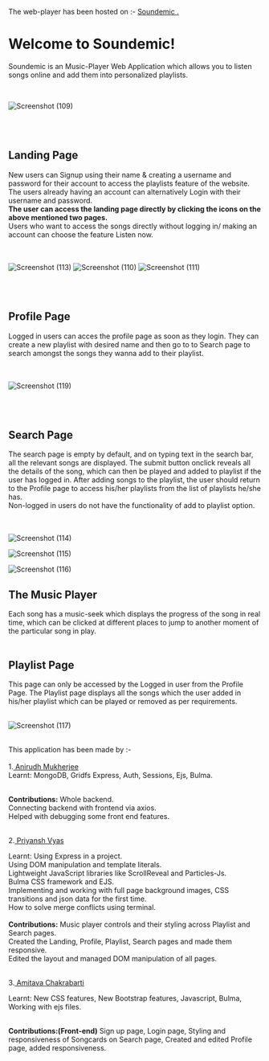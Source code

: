 The web-player has been hosted on :- <a href="https://nameless-ravine-34466.herokuapp.com/" target="_blank"> Soundemic .</a>

<h1> Welcome to Soundemic! </h1>
<p> Soundemic is an Music-Player Web Application which allows you to listen songs online and add them into personalized playlists. </p>

<br>


![Screenshot (109)](https://user-images.githubusercontent.com/77532581/119694516-e99b1e00-be6a-11eb-84b9-c0db90dc44c8.png)

<br>
<br>

<h2>Landing Page</h2>
<div>New users can Signup using their name & creating a username and password for their account to access the playlists feature of the website.<br></div>
<div> The users already having an account can alternatively Login with their username and password. <br> </div>
<strong> The user can access the landing page directly by clicking the icons on the above mentioned two pages. </strong>
<div>Users who want to access the songs directly without logging in/ making an account can choose the feature Listen now.</div>

<br>
<br>

![Screenshot (113)](https://user-images.githubusercontent.com/77532581/119693747-34686600-be6a-11eb-80f0-add3efb4879e.png)
![Screenshot (110)](https://user-images.githubusercontent.com/77532581/119693780-3c280a80-be6a-11eb-8cb1-0efe26eccc60.png)
![Screenshot (111)](https://user-images.githubusercontent.com/77532581/119693796-3fbb9180-be6a-11eb-84cd-74673c1cb445.png)



<br>
<br>

<h2>Profile Page</h2>
<div>
Logged in users can acces the profile page as soon as they login. They can create a new playlist with desired name and then
go to to Search page to search amongst the songs they wanna add to their playlist.
</div> 

<br>
<br>

![Screenshot (119)](https://user-images.githubusercontent.com/77532581/119690980-cf137580-be67-11eb-8d79-1da9fcb7ea3e.png)

<br>
<br>

<h2>Search Page</h2>
<div>
The search page is empty by default, and on typing text in the search bar, all the relevant songs are displayed. The submit button onclick reveals all the details of the song, which can then be played and added to playlist if the user has logged in.
After adding songs to the playlist, the user should return to the Profile page to access his/her playlists from the list of playlists he/she has.
<br>
Non-logged in users do not have the functionality of add to playlist option.
</div>

<br>
<br>

![Screenshot (114)](https://user-images.githubusercontent.com/77532581/119693872-56fa7f00-be6a-11eb-8725-3f0ae21a0dae.png)

![Screenshot (115)](https://user-images.githubusercontent.com/77532581/119691399-2addfe80-be68-11eb-9824-a58f4f1cdf8f.png)

![Screenshot (116)](https://user-images.githubusercontent.com/77532581/119693909-61b51400-be6a-11eb-8749-2ab22c614c4e.png)



<h2>The Music Player</h2>
<div>
Each song has a music-seek which displays the progress of the song in real time, which can be clicked at different places to jump to another moment of the particular song in play.
</div>

<br>




<h2>Playlist Page</h2>
<div>
This page can only be accessed by the Logged in user from the Profile Page. The Playlist page displays all the songs which the user added in his/her playlist which can be played or removed as per requirements.
<div>
<br>

![Screenshot (117)](https://user-images.githubusercontent.com/77532581/119692956-79d86380-be69-11eb-9359-31d70e4a43a2.png)
  
<br>
<div>
This application has been made by :-<div><br>
1.<a href="https://github.com/AnirudhM1"> Anirudh Mukherjee</a><br>
<div>Learnt:
MongoDB,
Gridfs
Express,
Auth,
Sessions,
Ejs,
  Bulma. </div>
  <br>

<strong>Contributions:</strong>
Whole backend.<br>
Connecting backend with frontend via axios.<br>
Helped with debugging some front end features. <br><br>
  
2.<a href="https://github.com/priyansh71"> Priyansh Vyas</a><br>
<div>Learnt:
Using Express in a project.<br>
Using DOM manipulation and template literals.<br>
Lightweight JavaScript libraries like ScrollReveal and Particles-Js.<br>
Bulma CSS framework and EJS.<br>
Implementing and working with full page background images, CSS transitions and json data for the first time.<br>
How to solve merge conflicts using terminal.<br> </div>
  <br>
  <strong>Contributions:</strong>
Music player controls and their styling across Playlist and Search pages.<br>
Created the Landing, Profile, Playlist, Search pages and made them responsive.<br>
Edited the layout and managed DOM manipulation of all pages. <br> <br>
  
3.<a href="https://github.com/amitav710"> Amitava Chakrabarti</a><br>
<div>Learnt:
New CSS features,
New Bootstrap features,
Javascript,
Bulma,
Working with ejs files.
 <br>
  <br>

  <strong>Contributions:(Front-end)</strong>
Sign up page,
Login page,
Styling and responsiveness of Songcards on Search page,
Created and edited Profile page, added responsiveness.
